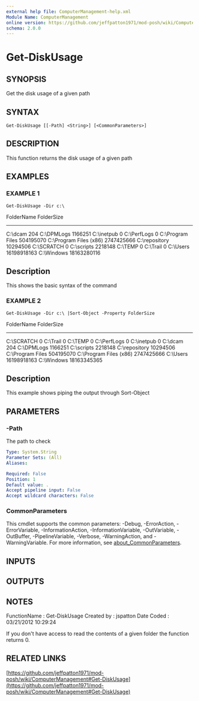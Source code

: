 ```yaml
---
external help file: ComputerManagement-help.xml
Module Name: ComputerManagement
online version: https://github.com/jeffpatton1971/mod-posh/wiki/ComputerManagement#Get-DiskUsage
schema: 2.0.0
---
```


# Get-DiskUsage

## SYNOPSIS
Get the disk usage of a given path

## SYNTAX

```
Get-DiskUsage [[-Path] <String>] [<CommonParameters>]
```

## DESCRIPTION
This function returns the disk usage of a given path

## EXAMPLES

### EXAMPLE 1
```
Get-DiskUsage -Dir c:\
```

FolderName              FolderSize
----------              ----------
C:\dcam                        204
C:\DPMLogs                 1166251
C:\inetpub                       0
C:\PerfLogs                      0
C:\Program Files         504195070
C:\Program Files (x86)  2747425666
C:\repository             10294506
C:\SCRATCH                       0
C:\scripts                 2218148
C:\TEMP                          0
C:\Trail                         0
C:\Users               16198918163
C:\Windows             18163280116

Description
-----------
This shows the basic syntax of the command

### EXAMPLE 2
```
Get-DiskUsage -Dir c:\ |Sort-Object -Property FolderSize
```

FolderName              FolderSize
----------              ----------
C:\SCRATCH                       0
C:\Trail                         0
C:\TEMP                          0
C:\PerfLogs                      0
C:\inetpub                       0
C:\dcam                        204
C:\DPMLogs                 1166251
C:\scripts                 2218148
C:\repository             10294506
C:\Program Files         504195070
C:\Program Files (x86)  2747425666
C:\Users               16198918163
C:\Windows             18163345365

Description
-----------
This example shows piping the output through Sort-Object

## PARAMETERS

### -Path
The path to check

```yaml
Type: System.String
Parameter Sets: (All)
Aliases:

Required: False
Position: 1
Default value: .
Accept pipeline input: False
Accept wildcard characters: False
```

### CommonParameters
This cmdlet supports the common parameters: -Debug, -ErrorAction, -ErrorVariable, -InformationAction, -InformationVariable, -OutVariable, -OutBuffer, -PipelineVariable, -Verbose, -WarningAction, and -WarningVariable. For more information, see [about_CommonParameters](http://go.microsoft.com/fwlink/?LinkID=113216).

## INPUTS

## OUTPUTS

## NOTES
FunctionName : Get-DiskUsage
Created by   : jspatton
Date Coded   : 03/21/2012 10:29:24

If you don't have access to read the contents of a given folder
the function returns 0.

## RELATED LINKS

[https://github.com/jeffpatton1971/mod-posh/wiki/ComputerManagement#Get-DiskUsage](https://github.com/jeffpatton1971/mod-posh/wiki/ComputerManagement#Get-DiskUsage)

